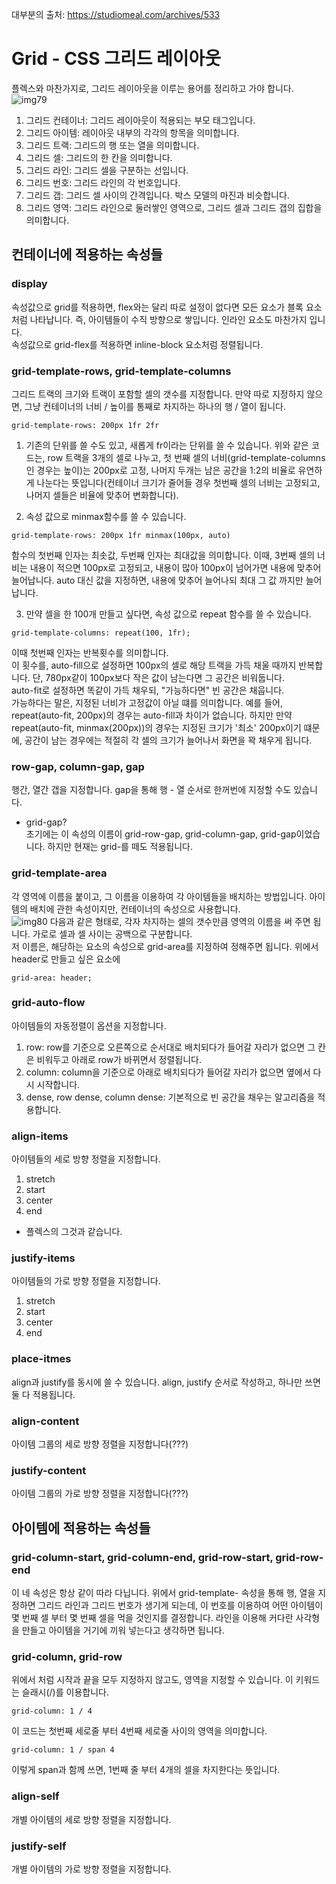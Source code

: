 대부분의 출처: https://studiomeal.com/archives/533

# Grid - CSS 그리드 레이아웃
플렉스와 마찬가지로, 그리드 레이아웃을 이루는 용어를 정리하고 가야 합니다.
![img79](./img/79.png) 
1. 그리드 컨테이너: 그리드 레이아웃이 적용되는 부모 태그입니다.
2. 그리드 아이템: 레이아웃 내부의 각각의 항목을 의미합니다.
3. 그리드 트랙: 그리드의 행 또는 열을 의미합니다.
4. 그리드 셀: 그리드의 한 칸을 의미합니다.
5. 그리드 라인: 그리드 셀을 구분하는 선입니다.
6. 그리드 번호: 그리드 라인의 각 번호입니다.
7. 그리드 갭: 그리드 셀 사이의 간격입니다. 박스 모델의 마진과 비슷합니다.
8. 그리드 영역: 그리드 라인으로 둘러쌓인 영역으로, 그리드 셀과 그리드 갭의 집합을 의미합니다.

## 컨테이너에 적용하는 속성들
### display
속성값으로 grid를 적용하면, flex와는 달리 따로 설정이 없다면 모든 요소가 블록 요소처럼 나타납니다. 즉, 아이템들이 수직 방향으로 쌓입니다. 인라인 요소도 마찬가지 입니다.  
속성값으로 grid-flex를 적용하면 inline-block 요소처럼 정렬됩니다.

### grid-template-rows, grid-template-columns
그리드 트랙의 크기와 트랙이 포함할 셀의 갯수를 지정합니다. 만약 따로 지정하지 않으면, 그냥 컨테이너의 너비 / 높이를 통째로 차지하는 하나의 행 / 열이 됩니다.
```
grid-template-rows: 200px 1fr 2fr
```
1. 기존의 단위를 쓸 수도 있고, 새롭게 fr이라는 단위를 쓸 수 있습니다. 위와 같은 코드는, row 트랙을 3개의 셀로 나누고, 첫 번째 셀의 너비(grid-template-columns인 경우는 높이)는 200px로 고정, 나머지 두개는 남은 공간을 1:2의 비율로 유연하게 나눈다는 뜻입니다(컨테이너 크기가 줄어들 경우 첫번째 셀의 너비는 고정되고, 나머지 셀들은 비율에 맞추어 변화합니다).  

2. 속성 값으로 minmax함수를 쓸 수 있습니다.
```
grid-template-rows: 200px 1fr minmax(100px, auto)
```
함수의 첫번째 인자는 최솟값, 두번째 인자는 최대값을 의미합니다.
이때, 3번째 셀의 너비는 내용이 적으면 100px로 고정되고, 내용이 많아 100px이 넘어가면 내용에 맞추어 늘어납니다. auto 대신 값을 지정하면, 내용에 맞추어 늘어나되 최대 그 값 까지만 늘어납니다.

3. 만약 셀을 한 100개 만들고 싶다면, 속성 값으로 repeat 함수를 쓸 수 있습니다.  
```
grid-template-columns: repeat(100, 1fr);
```
이때 첫번째 인자는 반복횟수를 의미합니다.  
이 횟수를, auto-fill으로 설정하면 100px의 셀로 해당 트랙을 가득 채울 때까지 반복합니다. 단, 780px같이 100px보다 작은 값이 남는다면 그 공간은 비워둡니다.  
auto-fit로 설정하면 똑같이 가득 채우되, "가능하다면" 빈 공간은 채웁니다.  
가능하다는 말은, 지정된 너비가 고정값이 아닐 떄를 의미합니다. 예를 들어, repeat(auto-fit, 200px)의 경우는 auto-fill과 차이가 없습니다. 하지만 만약 repeat(auto-fit, minmax(200px))의 경우는 지정된 크기가 '최소' 200px이기 떄문에, 공간이 남는 경우에는 적절히 각 셀의 크기가 늘어나서 화면을 꽉 채우게 됩니다.


### row-gap, column-gap, gap
행간, 열간 갭을 지정합니다. gap을 통해 행 - 열 순서로 한꺼번에 지정할 수도 있습니다.

* grid-gap?  
초기에는 이 속성의 이름이 grid-row-gap, grid-column-gap, grid-gap이었습니다. 하지만 현재는 grid-를 떼도 적용됩니다.


### grid-template-area
각 영역에 이름을 붙이고, 그 이름을 이용하여 각 아이템들을 배치하는 방법입니다. 아이템의 배치에 관한 속성이지만, 컨테이너의 속성으로 사용합니다.  
![img80](./img/80.png) 
다음과 같은 형태로, 각자 차지하는 셀의 갯수만큼 영역의 이름을 써 주면 됩니다. 가로로 셀과 셀 사이는 공백으로 구분합니다.  
저 이름은, 해당하는 요소의 속성으로 grid-area를 지정하여 정해주면 됩니다. 위에서 header로 만들고 싶은 요소에
```
grid-area: header;
```

### grid-auto-flow
아이템들의 자동정렬이 옵션을 지정합니다.  
1. row: row를 기준으로 오른쪽으로 순서대로 배치되다가 들어갈 자리가 없으면 그 칸은 비워두고 아래로 row가 바뀌면서 정렬됩니다.
2. column: column을 기준으로 아래로 배치되다가 들어갈 자리가 없으면 옆에서 다시 시작합니다.
3. dense, row dense, column dense: 기본적으로 빈 공간을 채우는 알고리즘을 적용합니다. 

### align-items
아이템들의 세로 방향 정렬을 지정합니다.
1. stretch
2. start
3. center
4. end
* 플렉스의 그것과 같습니다.

### justify-items
아이템들의 가로 방향 정렬을 지정합니다.
1. stretch
2. start
3. center
4. end

### place-itmes
align과 justify를 동시에 쓸 수 있습니다. align, justify 순서로 작성하고, 하나만 쓰면 둘 다 적용됩니다.


### align-content
아이템 그룹의 세로 방향 정렬을 지정합니다(???)

### justify-content
아이템 그룹의 가로 방향 정렬을 지정합니다(???)


## 아이템에 적용하는 속성들
### grid-column-start, grid-column-end, grid-row-start, grid-row-end
이 네 속성은 항상 같이 따라 다닙니다. 위에서 grid-template- 속성을 통해 행, 열을 지정하면 그리드 라인과 그리드 번호가 생기게 되는데, 이 번호를 이용하여 어떤 아이템이 몇 번째 셀 부터 몇 번째 셀을 먹을 것인지를 결정합니다. 라인을 이용해 커다란 사각형을 만들고 아이템을 거기에 끼워 넣는다고 생각하면 됩니다.  

### grid-column, grid-row
위에서 처럼 시작과 끝을 모두 지정하지 않고도, 영역을 지정할 수 있습니다. 이 키워드는 슬래시(/)를 이용합니다. 
```
grid-column: 1 / 4
```
이 코드는 첫번째 세로줄 부터 4번째 세로줄 사이의 영역을 의미합니다.
```
grid-column: 1 / span 4
```
이렇게 span과 함께 쓰면, 1번째 줄 부터 4개의 셀을 차지한다는 뜻입니다.

### align-self
개별 아이템의 세로 방향 정렬을 지정합니다.

### justify-self
개별 아이템의 가로 방향 정렬을 지정합니다.

